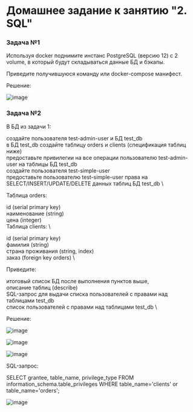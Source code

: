 # Домашнее задание к занятию "2. SQL"

### Задача №1 

Используя docker поднимите инстанс PostgreSQL (версию 12) c 2 volume, в который будут складываться данные БД и бэкапы.

Приведите получившуюся команду или docker-compose манифест.

Решение: 

![image](https://user-images.githubusercontent.com/92155007/218685869-6cc6826e-755a-4d7c-b7d4-286c5bf84588.png)


### Задача №2

В БД из задачи 1:

создайте пользователя test-admin-user и БД test_db \
в БД test_db создайте таблицу orders и clients (спeцификация таблиц ниже) \
предоставьте привилегии на все операции пользователю test-admin-user на таблицы БД test_db \
создайте пользователя test-simple-user \
предоставьте пользователю test-simple-user права на SELECT/INSERT/UPDATE/DELETE данных таблиц БД test_db \

Таблица orders: 

id (serial primary key) \
наименование (string) \
цена (integer) \
Таблица clients: \

id (serial primary key) \
фамилия (string) \
страна проживания (string, index) \
заказ (foreign key orders) \

Приведите:

итоговый список БД после выполнения пунктов выше, \
описание таблиц (describe) \
SQL-запрос для выдачи списка пользователей с правами над таблицами test_db \
список пользователей с правами над таблицами test_db \

Решение: 

![image](https://user-images.githubusercontent.com/92155007/218735743-dc3bc551-6800-4580-9413-0d9c0f9dc716.png)

![image](https://user-images.githubusercontent.com/92155007/218735826-3ec03bb0-b616-4f0f-b636-62a8e3a66e31.png)

![image](https://user-images.githubusercontent.com/92155007/218735886-db52dca3-4dc3-4088-a62d-11158f12c7e8.png)

SQL-запрос:

SELECT grantee, table_name, privilege_type 
FROM information_schema.table_privileges
WHERE table_name='clients' or table_name='orders';

![image](https://user-images.githubusercontent.com/92155007/218751585-8028e2ae-4ece-4ead-a91a-9fdeffd98d6d.png)

